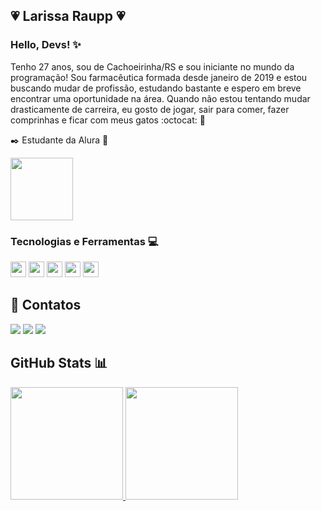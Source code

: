 ## :heartpulse: Larissa Raupp :heartpulse:
### Hello, Devs! :sparkles:
Tenho 27 anos, sou de Cachoeirinha/RS e sou iniciante no mundo da programação! Sou farmacêutica formada desde janeiro de 2019 e estou buscando mudar de profissão, estudando bastante e espero em breve encontrar uma oportunidade na área. Quando não estou tentando mudar drasticamente de carreira, eu gosto de jogar, sair para comer, fazer comprinhas e ficar com meus gatos :octocat: :sparkling_heart:

:black_nib: Estudante da Alura :blue_heart:

<img loading="lazy" src="https://media.tenor.com/mqiyL2jWB4oAAAAi/gamer-pink.gif" align="center" width="100" height="100" />




### Tecnologias e Ferramentas :computer:
<img loading="lazy" src="https://cdn.jsdelivr.net/gh/devicons/devicon@latest/icons/javascript/javascript-plain.svg" width="25" height="25"/> <img loading="lazy" src="https://cdn.jsdelivr.net/gh/devicons/devicon@latest/icons/html5/html5-plain.svg"  width="25" height="25"/> <img loading="lazy" src="https://cdn.jsdelivr.net/gh/devicons/devicon@latest/icons/css3/css3-plain.svg" width="25" height="25"/> <img loading="lazy" src="https://cdn.jsdelivr.net/gh/devicons/devicon@latest/icons/git/git-original.svg"  width="25" height="25"/> <img loading="lazy" src="https://cdn.jsdelivr.net/gh/devicons/devicon@latest/icons/github/github-original.svg"  width="25" height="25" />
          
## :iphone: Contatos
<div>
<a href="https://instagram.com/ldraupp" target="_blank"><img loading="lazy" src="https://img.shields.io/badge/-Instagram-%23E4405F?style=for-the-badge&logo=instagram&logoColor=white" target="_blank"></a>
<a href = "mailto:larissadaitxraupp@gmail.com"><img loading="lazy" src="https://img.shields.io/badge/Gmail-D14836?style=for-the-badge&logo=gmail&logoColor=white" target="_blank"></a>
<a href="https://www.linkedin.com/in/larissa-daitx-raupp" target="_blank"><img loading="lazy" src="https://img.shields.io/badge/-LinkedIn-%230077B5?style=for-the-badge&logo=linkedin&logoColor=white" target="_blank"></a>   
</div>      

## GitHub Stats :bar_chart:
<div>
<a href="https://github.com/LariRaupp">
<img loading="lazy" height="180em" src="https://github-readme-stats.vercel.app/api/top-langs/?username=LariRaupp&layout=compact&langs_count=7&theme=rose"/>
<img loading="lazy" height="180em" src="https://github-readme-stats.vercel.app/api?username=LariRaupp&show_icons=true&theme=rose&include_all_commits=true&count_private=true"/>
</div>

          
